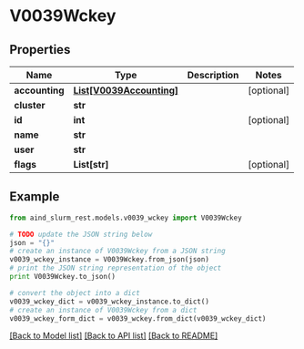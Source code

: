 # V0039Wckey


## Properties

Name | Type | Description | Notes
------------ | ------------- | ------------- | -------------
**accounting** | [**List[V0039Accounting]**](V0039Accounting.md) |  | [optional] 
**cluster** | **str** |  | 
**id** | **int** |  | [optional] 
**name** | **str** |  | 
**user** | **str** |  | 
**flags** | **List[str]** |  | [optional] 

## Example

```python
from aind_slurm_rest.models.v0039_wckey import V0039Wckey

# TODO update the JSON string below
json = "{}"
# create an instance of V0039Wckey from a JSON string
v0039_wckey_instance = V0039Wckey.from_json(json)
# print the JSON string representation of the object
print V0039Wckey.to_json()

# convert the object into a dict
v0039_wckey_dict = v0039_wckey_instance.to_dict()
# create an instance of V0039Wckey from a dict
v0039_wckey_form_dict = v0039_wckey.from_dict(v0039_wckey_dict)
```
[[Back to Model list]](../README.md#documentation-for-models) [[Back to API list]](../README.md#documentation-for-api-endpoints) [[Back to README]](../README.md)


